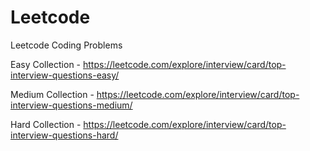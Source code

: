 # Leetcode
Leetcode Coding Problems

Easy Collection - https://leetcode.com/explore/interview/card/top-interview-questions-easy/

Medium Collection - https://leetcode.com/explore/interview/card/top-interview-questions-medium/

Hard Collection - https://leetcode.com/explore/interview/card/top-interview-questions-hard/

